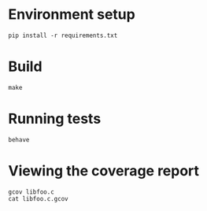 # Environment setup

    pip install -r requirements.txt

# Build

    make

# Running tests

    behave

# Viewing the coverage report

    gcov libfoo.c
    cat libfoo.c.gcov
